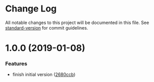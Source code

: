 # Change Log

All notable changes to this project will be documented in this file. See [standard-version](https://github.com/conventional-changelog/standard-version) for commit guidelines.

<a name="1.0.0"></a>
# 1.0.0 (2019-01-08)


### Features

* finish initial version ([2680ccb](https://github.com/dancon/classnames/commit/2680ccb))
